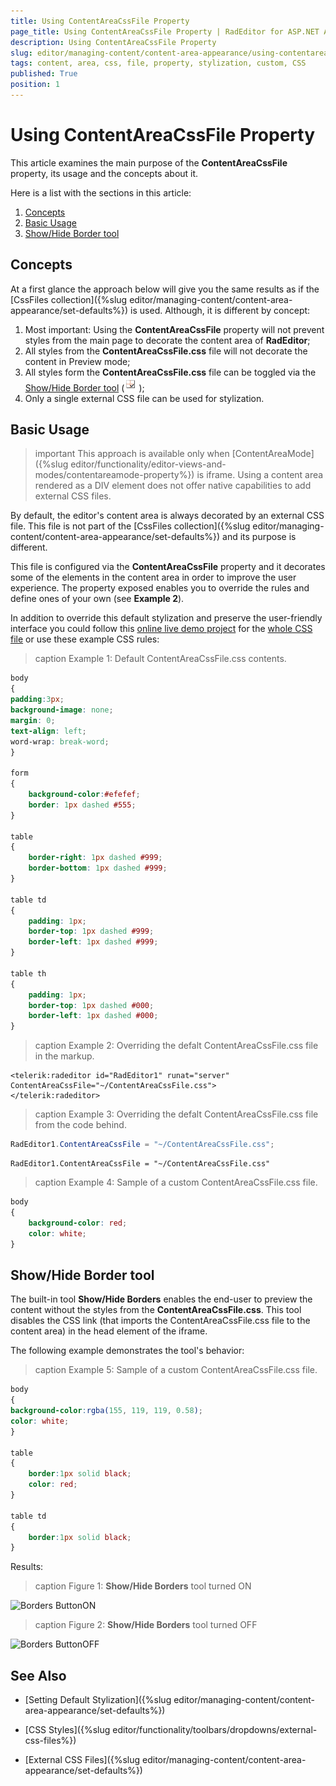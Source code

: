 ```yaml
---
title: Using ContentAreaCssFile Property
page_title: Using ContentAreaCssFile Property | RadEditor for ASP.NET AJAX Documentation
description: Using ContentAreaCssFile Property
slug: editor/managing-content/content-area-appearance/using-contentareacssfile-property
tags: content, area, css, file, property, stylization, custom, CSS
published: True
position: 1
---
```


# Using ContentAreaCssFile Property

This article examines the main purpose of the **ContentAreaCssFile** property, its usage and the concepts about it.

Here is a list with the sections in this article:

1. [Concepts](#concepts)
1. [Basic Usage](#basic-usage)
1. [Show/Hide Border tool](#showhide-border-tool)


## Concepts

At a first glance the approach below will give you the same results as if the [CssFiles collection]({%slug editor/managing-content/content-area-appearance/set-defaults%}) is used. Although, it is different by concept: 

1. Most important: Using the **ContentAreaCssFile** property will not prevent styles from the main page to decorate the content area of **RadEditor**;
2. All styles from the **ContentAreaCssFile.css** file will not decorate the content in Preview mode;
3. All styles form the **ContentAreaCssFile.css** file can be toggled via the [Show/Hide Border tool](#showhide-border-tool) (![](images/editor-toggletableborder.gif));
4. Only a single external CSS file can be used for stylization.

## Basic Usage

>important This approach is available only when [ContentAreaMode]({%slug editor/functionality/editor-views-and-modes/contentareamode-property%}) is iframe. Using a content area rendered as a DIV element does not offer native capabilities to add external CSS files.

By default, the editor's content area is always decorated by an external CSS file. This file is not part of the [CssFiles collection]({%slug editor/managing-content/content-area-appearance/set-defaults%}) and its purpose is different. 

This file is configured via the **ContentAreaCssFile** property and it decorates some of the elements in the content area in order to improve the user experience. The property exposed enables you to override the rules and define ones of your own (see **Example 2**).

In addition to override this default stylization and preserve the user-friendly interface you could follow this [online live demo project](http://demos.telerik.com/aspnet-ajax/editor/examples/settingcontentareadefaults/defaultcs.aspx#qsf-demo-source) for the [whole CSS file](http://demos.telerik.com/aspnet-ajax/editor/examples/settingcontentareadefaults/EditorDefaultStylizaton.css) or use these example CSS rules:

>caption Example 1: Default ContentAreaCssFile.css contents.

````CSS
body 
{
padding:3px;
background-image: none;
margin: 0;
text-align: left;
word-wrap: break-word;
}

form 
{
	background-color:#efefef;
	border: 1px dashed #555;
}

table 
{
	border-right: 1px dashed #999;
	border-bottom: 1px dashed #999;
}

table td 
{
	padding: 1px;
	border-top: 1px dashed #999;
	border-left: 1px dashed #999;
}

table th 
{
	padding: 1px;
	border-top: 1px dashed #000;
	border-left: 1px dashed #000;
}
````


>caption Example 2: Overriding the defalt ContentAreaCssFile.css file in the markup.


````ASP.NET
<telerik:radeditor id="RadEditor1" runat="server" ContentAreaCssFile="~/ContentAreaCssFile.css">
</telerik:radeditor>
````

>caption Example 3: Overriding the defalt ContentAreaCssFile.css file from the code behind.

````C#
RadEditor1.ContentAreaCssFile = "~/ContentAreaCssFile.css";
````
````VB
RadEditor1.ContentAreaCssFile = "~/ContentAreaCssFile.css"
````

>caption Example 4: Sample of a custom ContentAreaCssFile.css file.

````CSS
body
{
	background-color: red;
	color: white;
}
````

## Show/Hide Border tool

The built-in tool **Show/Hide Borders** enables the end-user to preview the content without the styles from the **ContentAreaCssFile.css**. This tool disables the CSS link (that imports the ContentAreaCssFile.css file to the content area) in the head element of the iframe.

The following example demonstrates the tool's behavior:

>caption Example 5: Sample of a custom ContentAreaCssFile.css file.

````CSS
body 
{
background-color:rgba(155, 119, 119, 0.58);
color: white;
}

table 
{
	border:1px solid black;
	color: red;
}

table td 
{
	border:1px solid black;
}
````

Results:

>caption Figure 1: **Show/Hide Borders** tool turned ON

![Borders ButtonON](images/BordersButtonON.png)

>caption Figure 2: **Show/Hide Borders** tool turned OFF

![Borders ButtonOFF](images/BordersButtonOFF.png)

## See Also

* [Setting Default Stylization]({%slug editor/managing-content/content-area-appearance/set-defaults%})

* [CSS Styles]({%slug editor/functionality/toolbars/dropdowns/external-css-files%})

* [External CSS Files]({%slug editor/managing-content/content-area-appearance/set-defaults%})